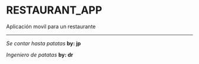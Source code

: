 # RESTAURANT_APP
Aplicación movil para un restaurante

--- 
_Se contar hasta patatas_
**by: jp**

_Ingeniero de patatas_
**by: dr**
